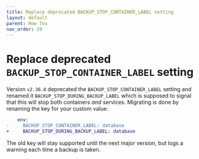 ```yaml
---
title: Replace deprecated BACKUP_STOP_CONTAINER_LABEL setting
layout: default
parent: How Tos
nav_order: 19
---
```


# Replace deprecated `BACKUP_STOP_CONTAINER_LABEL` setting

Version `v2.36.0` deprecated the `BACKUP_STOP_CONTAINER_LABEL` setting and renamed it `BACKUP_STOP_DURING_BACKUP_LABEL` which is supposed to signal that this will stop both containers _and_ services.
Migrating is done by renaming the key for your custom value:

```diff
    env:
-     BACKUP_STOP_CONTAINER_LABEL: database
+     BACKUP_STOP_DURING_BACKUP_LABEL: database
```

The old key will stay supported until the next major version, but logs a warning each time a backup is taken.
